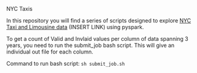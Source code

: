 NYC Taxis

In this repository you will find a series of scripts designed to explore [NYC Taxi and Limousine data](http://www.nyc.gov/html/tlc/html/about/trip_record_data.shtml) (INSERT LINK) using pyspark.

To get a count of Valid and Invlaid values per column of data spanning 3 years, you need to run the submit_job bash script. This will give an individual out file for each column.

Command to run bash script: `sh submit_job.sh`